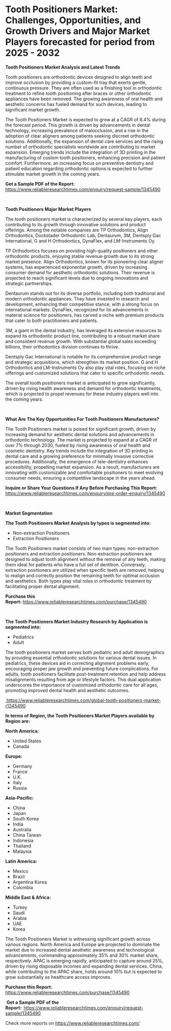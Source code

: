 <p><h1>Tooth Positioners Market: Challenges, Opportunities, and Growth Drivers and Major Market Players forecasted for period from 2025 - 2032</h1></p><p><strong>Tooth Positioners Market Analysis and Latest Trends</strong></p>
<p><p>Tooth positioners are orthodontic devices designed to align teeth and improve occlusion by providing a custom-fit tray that exerts gentle, continuous pressure. They are often used as a finishing tool in orthodontic treatment to refine tooth positioning after braces or other orthodontic appliances have been removed. The growing awareness of oral health and aesthetic concerns has fueled demand for such devices, leading to significant market growth.</p><p>The Tooth Positioners Market is expected to grow at a CAGR of 8.4% during the forecast period. This growth is driven by advancements in dental technology, increasing prevalence of malocclusion, and a rise in the adoption of clear aligners among patients seeking discreet orthodontic solutions. Additionally, the expansion of dental care services and the rising number of orthodontic specialists worldwide are contributing to market expansion. Emerging trends include the integration of 3D printing in the manufacturing of custom tooth positioners, enhancing precision and patient comfort. Furthermore, an increasing focus on preventive dentistry and patient education regarding orthodontic options is expected to further stimulate market growth in the coming years.</p></p>
<p><strong>Get a Sample PDF of the Report:&nbsp;</strong> <a href="https://www.reliableresearchtimes.com/enquiry/request-sample/1345490?utm_campaign=2109&utm_medium=2&utm_source=Github&utm_content=ia&utm_term=03032025&utm_id=tooth-positioners">https://www.reliableresearchtimes.com/enquiry/request-sample/1345490</a></p>
<p>&nbsp;</p>
<p><strong>Tooth Positioners Major Market Players</strong></p>
<p><p>The tooth positioners market is characterized by several key players, each contributing to its growth through innovative solutions and product offerings. Among the notable companies are TP Orthodontics, Align Orthodontics, Dockstader Orthodontic Lab, Dentaurum, 3M, Dentsply Gac International, G and H Orthodontics, DynaFlex, and LM-Instruments Oy.</p><p>TP Orthodontics focuses on providing high-quality positioners and other orthodontic products, enjoying stable revenue growth due to its strong market presence. Align Orthodontics, known for its pioneering clear aligner systems, has experienced exponential growth, driven by increasing consumer demand for aesthetic orthodontic solutions. Their revenue is projected to reach significant levels due to ongoing innovations and strategic partnerships.</p><p>Dentaurum stands out for its diverse portfolio, including both traditional and modern orthodontic appliances. They have invested in research and development, enhancing their competitive stance, with a strong focus on international markets. DynaFlex, recognized for its advancements in material science for positioners, has carved a niche with premium products that cater to both practitioners and patients.</p><p>3M, a giant in the dental industry, has leveraged its extensive resources to expand its orthodontic product line, contributing to a robust market share and consistent revenue growth. With substantial global sales exceeding billions, their orthodontics division continues to thrive.</p><p>Dentsply Gac International is notable for its comprehensive product range and strategic acquisitions, which strengthen its market position. G and H Orthodontics and LM-Instruments Oy also play vital roles, focusing on niche offerings and customized solutions that cater to specific orthodontic needs.</p><p>The overall tooth positioners market is anticipated to grow significantly, driven by rising health awareness and demand for orthodontic treatments, which is projected to propel revenues for these industry players well into the coming years.</p></p>
<p>&nbsp;</p>
<p><strong>What Are The Key Opportunities For Tooth Positioners Manufacturers?</strong></p>
<p><p>The Tooth Positioners market is poised for significant growth, driven by increasing demand for aesthetic dental solutions and advancements in orthodontic technology. The market is projected to expand at a CAGR of over 7% through 2030, fueled by rising awareness of oral health and cosmetic dentistry. Key trends include the integration of 3D printing in dental care and a growing preference for minimally invasive corrective procedures. Additionally, the emergence of tele-dentistry enhances accessibility, propelling market expansion. As a result, manufacturers are innovating with customizable and comfortable positioners to meet evolving consumer needs, ensuring a competitive landscape in the years ahead.</p></p>
<p><strong>Inquire or Share Your Questions If Any Before Purchasing This Report:</strong> <a href="https://www.reliableresearchtimes.com/enquiry/pre-order-enquiry/1345490?utm_campaign=2109&utm_medium=2&utm_source=Github&utm_content=ia&utm_term=03032025&utm_id=tooth-positioners">https://www.reliableresearchtimes.com/enquiry/pre-order-enquiry/1345490</a></p>
<p>&nbsp;</p>
<p><strong>Market Segmentation</strong></p>
<p><strong>The Tooth Positioners Market Analysis by types is segmented into:</strong></p>
<p><ul><li>Non-extraction Positioners</li><li>Extraction Positioners</li></ul></p>
<p><p>The Tooth Positioners market consists of two main types: non-extraction positioners and extraction positioners. Non-extraction positioners are designed to adjust tooth alignment without the removal of any teeth, making them ideal for patients who have a full set of dentition. Conversely, extraction positioners are utilized when specific teeth are removed, helping to realign and correctly position the remaining teeth for optimal occlusion and aesthetics. Both types play vital roles in orthodontic treatment by facilitating proper dental alignment.</p></p>
<p><strong>Purchase this Report:&nbsp;</strong><a href="https://www.reliableresearchtimes.com/purchase/1345490?utm_campaign=2109&utm_medium=2&utm_source=Github&utm_content=ia&utm_term=03032025&utm_id=tooth-positioners">https://www.reliableresearchtimes.com/purchase/1345490</a></p>
<p>&nbsp;</p>
<p><strong>The Tooth Positioners Market Industry Research by Application is segmented into:</strong></p>
<p><ul><li>Pediatrics</li><li>Adult</li></ul></p>
<p><p>The tooth positioners market serves both pediatric and adult demographics by providing essential orthodontic solutions for various dental issues. In pediatrics, these devices aid in correcting alignment problems early, encouraging proper jaw growth and preventing future complications. For adults, tooth positioners facilitate post-treatment retention and help address misalignments resulting from age or lifestyle factors. This dual application underscores the importance of customized orthodontic care for all ages, promoting improved dental health and aesthetic outcomes.</p></p>
<p><a href="https://www.reliableresearchtimes.com/global-tooth-positioners-market-r1345490?utm_campaign=2109&utm_medium=2&utm_source=Github&utm_content=ia&utm_term=03032025&utm_id=tooth-positioners">&nbsp;https://www.reliableresearchtimes.com/global-tooth-positioners-market-r1345490</a></p>
<p><strong>In terms of Region, the Tooth Positioners Market Players available by Region are:</strong></p>
<p>
    <p> <strong> North America: </strong>
        <ul>
            <li>United States</li>
            <li>Canada</li>
        </ul>
        </p> 
    <p> <strong> Europe: </strong>
        <ul>
            <li>Germany</li>
            <li>France</li>
            <li>U.K.</li>
            <li>Italy</li>
            <li>Russia</li>
        </ul>
        </p> 
    <p> <strong> Asia-Pacific: </strong>
        <ul>
            <li>China</li>
            <li>Japan</li>
            <li>South Korea</li>
            <li>India</li>
            <li>Australia</li>
            <li>China Taiwan</li>
            <li>Indonesia</li>
            <li>Thailand</li>
            <li>Malaysia</li>
        </ul>
        </p> 
    <p> <strong> Latin America: </strong>
        <ul>
            <li>Mexico</li>
            <li>Brazil</li>
            <li>Argentina Korea</li>
            <li>Colombia</li>
        </ul>
        </p> 
    <p> <strong> Middle East & Africa: </strong>
        <ul>
            <li>Turkey</li>
            <li>Saudi</li>
            <li>Arabia</li>
            <li>UAE</li>
            <li>Korea</li>
        </ul>
    </p>
    </p>
<p><p>The Tooth Positioners Market is witnessing significant growth across various regions. North America and Europe are projected to dominate the market due to increased dental aesthetic awareness and technological advancements, commanding approximately 35% and 30% market share, respectively. APAC is emerging rapidly, anticipated to capture around 25%, driven by rising disposable incomes and expanding dental services. China, while contributing to the APAC share, holds around 10% but is expected to grow substantially as healthcare access improves.</p></p>
<p><strong>Purchase this Report: </strong><a href="https://www.reliableresearchtimes.com/purchase/1345490?utm_campaign=2109&utm_medium=2&utm_source=Github&utm_content=ia&utm_term=03032025&utm_id=tooth-positioners">https://www.reliableresearchtimes.com/purchase/1345490</a></p>
<p>&nbsp;<strong>Get a Sample PDF of the Report:&nbsp;&nbsp;</strong><a href="https://www.reliableresearchtimes.com/enquiry/request-sample/1345490?utm_campaign=2109&utm_medium=2&utm_source=Github&utm_content=ia&utm_term=03032025&utm_id=tooth-positioners">https://www.reliableresearchtimes.com/enquiry/request-sample/1345490</a></p>
<p><strong></strong></p>
<p>Check more reports on <a href="https://www.reliableresearchtimes.com/?utm_campaign=2109&utm_medium=2&utm_source=Github&utm_content=ia&utm_term=03032025&utm_id=tooth-positioners">https://www.reliableresearchtimes.com/</a></p>